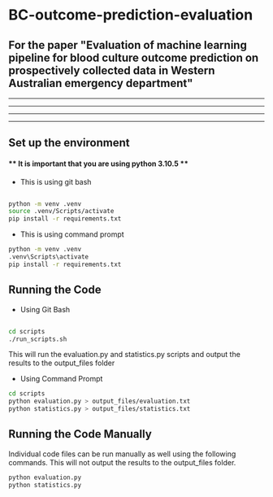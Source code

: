# BC-outcome-prediction-evaluation

## For the paper "Evaluation of machine learning pipeline for blood culture outcome prediction on prospectively collected data in Western Australian emergency department"


-------------------------------------------------------------------------------------------------
-------------------------------------------------------------------------------------------------
-------------------------------------------------------------------------------------------------
-------------------------------------------------------------------------------------------------

## Set up the environment

#### ** It is important that you are using python 3.10.5 **

- This is using git bash

```bash

python -m venv .venv
source .venv/Scripts/activate
pip install -r requirements.txt
```

- This is using command prompt

```bash
python -m venv .venv
.venv\Scripts\activate
pip install -r requirements.txt
```


## Running the Code


- Using Git Bash

```bash

cd scripts
./run_scripts.sh
```

This will run the evaluation.py and statistics.py scripts and output the results to the output_files folder

- Using Command Prompt

```bash
cd scripts
python evaluation.py > output_files/evaluation.txt
python statistics.py > output_files/statistics.txt
```

## Running the Code Manually

Individual code files can be run manually as well using the following commands. This will not output the results to the output_files folder.

```bash
python evaluation.py
python statistics.py
```
